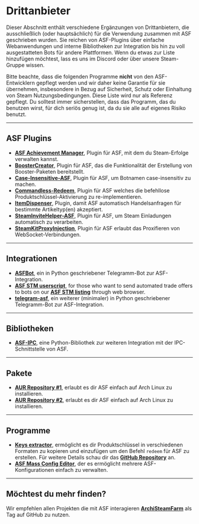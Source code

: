 # Drittanbieter

Dieser Abschnitt enthält verschiedene Ergänzungen von Drittanbietern, die ausschließlich (oder hauptsächlich) für die Verwendung zusammen mit ASF geschrieben wurden. Sie reichen von ASF-Plugins über einfache Webanwendungen und interne Bibliotheken zur Integration bis hin zu voll ausgestatteten Bots für andere Plattformen. Wenn du etwas zur Liste hinzufügen möchtest, lass es uns im Discord oder über unsere Steam-Gruppe wissen.

Bitte beachte, dass die folgenden Programme **nicht** von den ASF-Entwicklern gepflegt werden und wir daher keine Garantie für sie übernehmen, insbesondere in Bezug auf Sicherheit, Schutz oder Einhaltung von Steam Nutzungsbedingungen. Diese Liste wird nur als Referenz gepflegt. Du solltest immer sicherstellen, dass das Programm, das du benutzen wirst, für dich seriös genug ist, da du sie alle auf eigenes Risiko benutzt.

* * *

## ASF Plugins

- **[ASF Achievement Manager](https://github.com/Ryzhehvost/ASF-Achievement-Manager)**, Plugin für ASF, mit dem du Steam-Erfolge verwalten kannst.
- **[BoosterCreator](https://github.com/Ryzhehvost/BoosterCreator)**, Plugin für ASF, das die Funktionalität der Erstellung von Booster-Paketen bereitstellt.
- **[Case-Insensitive-ASF](https://github.com/Ryzhehvost/Case-Insensitive-ASF)**, Plugin für ASF, um Botnamen case-insensitiv zu machen.
- **[Commandless-Redeem](https://github.com/Ryzhehvost/Commandless-Redeem)**, Plugin für ASF welches die befehllose Produktschlüssel-Aktivierung zu re-implementieren.
- **[ItemDispenser](https://github.com/Ryzhehvost/ItemDispenser)**, Plugin, damit ASF automatisch Handelsanfragen für bestimmte Artikeltyp(en) akzeptiert.
- **[SteamInviteHelper-ASF](https://github.com/1461748123/SteamInviteHelper-ASF)**, Plugin für ASF, um Steam Einladungen automatisch zu verarbeiten.
- **[SteamKitProxyInjection](https://github.com/Vital7/SteamKitProxyInjection)**, Plugin für ASF erlaubt das Proxifieren von WebSocket-Verbindungen.

* * *

## Integrationen

- **[ASFBot](https://github.com/dmcallejo/ASFBot)**, ein in Python geschriebener Telegramm-Bot zur ASF-Integration.
- **[ASF STM userscript](https://greasyfork.org/en/scripts/404754-asf-stm)**, for those who want to send automated trade offers to bots on our **[ASF STM listing](https://github.com/JustArchiNET/ArchiSteamFarm/wiki/Statistics#public-asf-stm-listing)** through web browser.
- **[telegram-asf](https://github.com/deluxghost/telegram-asf)**, ein weiterer (minimaler) in Python geschriebener Telegramm-Bot zur ASF-Integration.

* * *

## Bibliotheken

- **[ASF-IPC](https://github.com/deluxghost/ASF_IPC)**, eine Python-Bibliothek zur weiteren Integration mit der IPC-Schnittstelle von ASF.

* * *

## Pakete

- **[AUR Repository #1](https://aur.archlinux.org/packages/asf)**, erlaubt es dir ASF einfach auf Arch Linux zu installieren.
- **[AUR Repository #2](https://aur.archlinux.org/packages/archisteamfarm-bin)**, erlaubt es dir ASF einfach auf Arch Linux zu installieren.

* * *

## Programme

- **[Keys extractor](https://ske.xpixv.com)**, ermöglicht es dir Produktschlüssel in verschiedenen Formaten zu kopieren und einzufügen um den Befehl `redeem` für ASF zu erstellen. Für weitere Details schau dir das **[GitHub Repository](https://github.com/PixvIO/SKE)** an.
- **[ASF Mass Config Editor](https://github.com/genesix-eu/ASF_MCE)**, der es ermöglicht mehrere ASF-Konfigurationen einfach zu verwalten.

* * *

## Möchtest du mehr finden?

Wir empfehlen allen Projekten die mit ASF interagieren **[ArchiSteamFarm](https://github.com/topics/archisteamfarm)** als Tag auf GitHub zu nutzen.